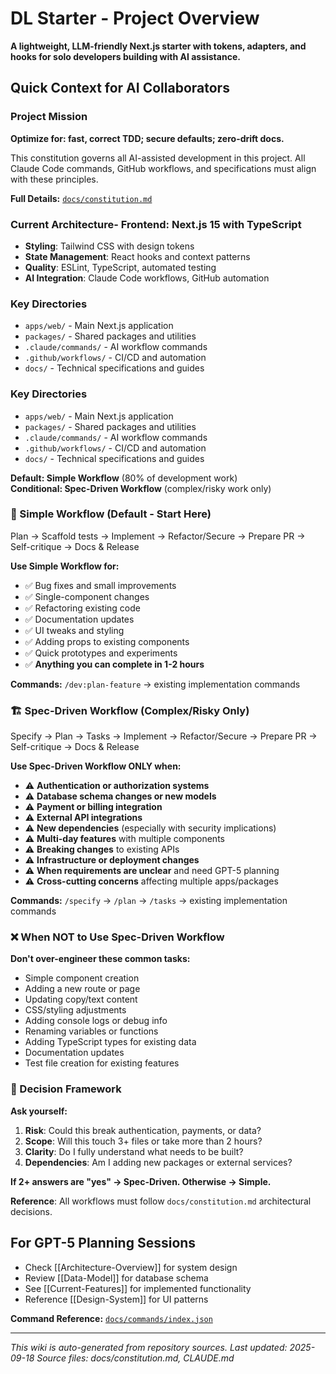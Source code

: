 # DL Starter - Project Overview

**A lightweight, LLM-friendly Next.js starter with tokens, adapters, and hooks for solo developers building with AI assistance.**

## Quick Context for AI Collaborators

### Project Mission
**Optimize for: fast, correct TDD; secure defaults; zero-drift docs.**

This constitution governs all AI-assisted development in this project. All Claude Code commands, GitHub workflows, and specifications must align with these principles.

**Full Details:** [`docs/constitution.md`](https://github.com/dissonance-labs/dl-starter-new/blob/main/docs/constitution.md)

### Current Architecture- **Frontend**: Next.js 15 with TypeScript
- **Styling**: Tailwind CSS with design tokens
- **State Management**: React hooks and context patterns  
- **Quality**: ESLint, TypeScript, automated testing
- **AI Integration**: Claude Code workflows, GitHub automation

### Key Directories
- `apps/web/` - Main Next.js application
- `packages/` - Shared packages and utilities
- `.claude/commands/` - AI workflow commands
- `.github/workflows/` - CI/CD and automation
- `docs/` - Technical specifications and guides

### Key Directories
- `apps/web/` - Main Next.js application
- `packages/` - Shared packages and utilities
- `.claude/commands/` - AI workflow commands
- `.github/workflows/` - CI/CD and automation
- `docs/` - Technical specifications and guides

**Default: Simple Workflow** (80% of development work)  
**Conditional: Spec-Driven Workflow** (complex/risky work only)

### 🚀 Simple Workflow (Default - Start Here)

Plan → Scaffold tests → Implement → Refactor/Secure → Prepare PR → Self-critique → Docs & Release

**Use Simple Workflow for:**

- ✅ Bug fixes and small improvements
- ✅ Single-component changes
- ✅ Refactoring existing code
- ✅ Documentation updates
- ✅ UI tweaks and styling
- ✅ Adding props to existing components
- ✅ Quick prototypes and experiments
- ✅ **Anything you can complete in 1-2 hours**

**Commands:** `/dev:plan-feature` → existing implementation commands

### 🏗️ Spec-Driven Workflow (Complex/Risky Only)

Specify → Plan → Tasks → Implement → Refactor/Secure → Prepare PR → Self-critique → Docs & Release

**Use Spec-Driven Workflow ONLY when:**
- ⚠️ **Authentication or authorization systems**
- ⚠️ **Database schema changes or new models**
- ⚠️ **Payment or billing integration** 
- ⚠️ **External API integrations**
- ⚠️ **New dependencies** (especially with security implications)
- ⚠️ **Multi-day features** with multiple components
- ⚠️ **Breaking changes** to existing APIs
- ⚠️ **Infrastructure or deployment changes**
- ⚠️ **When requirements are unclear** and need GPT-5 planning
- ⚠️ **Cross-cutting concerns** affecting multiple apps/packages

**Commands:** `/specify` → `/plan` → `/tasks` → existing implementation commands

### ❌ When NOT to Use Spec-Driven Workflow

**Don't over-engineer these common tasks:**
- Simple component creation
- Adding a new route or page
- Updating copy/text content
- CSS/styling adjustments
- Adding console logs or debug info
- Renaming variables or functions
- Adding TypeScript types for existing data
- Documentation updates
- Test file creation for existing features

### 🎯 Decision Framework

**Ask yourself:** 
1. **Risk**: Could this break authentication, payments, or data?
2. **Scope**: Will this touch 3+ files or take more than 2 hours?  
3. **Clarity**: Do I fully understand what needs to be built?
4. **Dependencies**: Am I adding new packages or external services?

**If 2+ answers are "yes" → Spec-Driven. Otherwise → Simple.**

**Reference**: All workflows must follow `docs/constitution.md` architectural decisions.

## For GPT-5 Planning Sessions
- Check [[Architecture-Overview]] for system design
- Review [[Data-Model]] for database schema
- See [[Current-Features]] for implemented functionality
- Reference [[Design-System]] for UI patterns

**Command Reference:** [`docs/commands/index.json`](https://github.com/dissonance-labs/dl-starter-new/blob/main/docs/commands/index.json)

---
*This wiki is auto-generated from repository sources. Last updated: 2025-09-18*
*Source files: docs/constitution.md, CLAUDE.md*